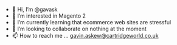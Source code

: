 - 👋 Hi, I’m @gavask
- 👀 I’m interested in Magento 2
- 🌱 I’m currently learning that ecommerce web sites are stressful
- 💞️ I’m looking to collaborate on nothing at the moment
- 📫 How to reach me ... gavin.askew@cartridgeworld.co.uk

<!---
gavask/gavask is a ✨ special ✨ repository because its `README.md` (this file) appears on your GitHub profile.
You can click the Preview link to take a look at your changes.
--->
